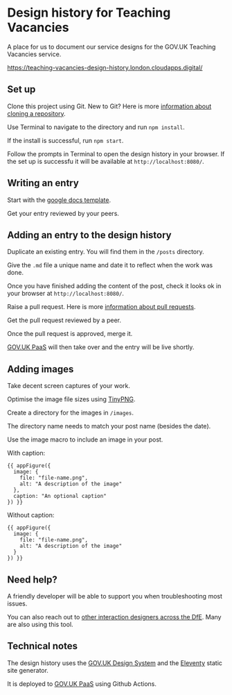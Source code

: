 # Design history for Teaching Vacancies

A place for us to document our service designs for the GOV.UK Teaching Vacancies service.

<https://teaching-vacancies-design-history.london.cloudapps.digital/>

## Set up

Clone this project using Git. New to Git? Here is more [information about cloning a repository](https://docs.github.com/en/repositories/creating-and-managing-repositories/cloning-a-repository).  

Use Terminal to navigate to the directory and run `npm install`.

If the install is successful, run `npm start`.

Follow the prompts in Terminal to open the design history in your browser. If the set up is successfu it will be available at `http://localhost:8080/`. 

## Writing an entry

Start with the [google docs template](https://docs.google.com/document/d/1Axk-IHSpwXuCzeopqvWbqwfRvKMqOU7WbSvC8PHeawg/edit?usp=sharing).

Get your entry reviewed by your peers. 

## Adding an entry to the design history

Duplicate an existing entry. You will find them in the `/posts` directory.

Give the `.md` file a unique name and date it to reflect when the work was done.

Once you have finished adding the content of the post, check it looks ok in your browser at `http://localhost:8080/`. 

Raise a pull request. Here is more [information about pull requests](https://docs.github.com/en/pull-requests/collaborating-with-pull-requests/proposing-changes-to-your-work-with-pull-requests/about-pull-requests).

Get the pull request reviewed by a peer.

Once the pull request is approved, merge it.

[GOV.UK PaaS](https://www.cloud.service.gov.uk/) will then take over and the entry will be live shortly.

## Adding images

Take decent screen captures of your work. 

Optimise the image file sizes using [TinyPNG](https://tinypng.com/).

Create a directory for the images in `/images`.

The directory name needs to match your post name (besides the date).

Use the image macro to include an image in your post.

With caption:

```
{{ appFigure({
  image: {
    file: "file-name.png",
    alt: "A description of the image"
  },
  caption: "An optional caption"
}) }}
```

Without caption:

```
{{ appFigure({
  image: {
    file: "file-name.png",
    alt: "A description of the image"
  }
}) }}
```

## Need help?

A friendly developer will be able to support you when troubleshooting most issues.

You can also reach out to [other interaction designers across the DfE](https://ukgovernmentdfe.slack.com/archives/C013E0LRL5S). Many are also using this tool.  

## Technical notes

The design history uses the [GOV.UK Design System](https://design-system.service.gov.uk) and the
[Eleventy](https://www.11ty.dev) static site generator.

It is deployed to [GOV.UK PaaS](https://www.cloud.service.gov.uk/) using Github Actions.
